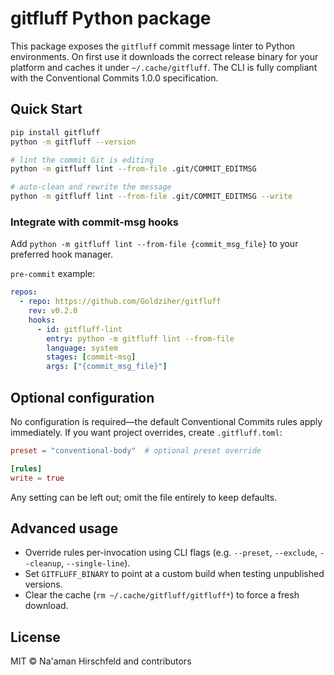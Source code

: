# gitfluff Python package

This package exposes the `gitfluff` commit message linter to Python environments. On first use it downloads the correct release binary for your platform and caches it under `~/.cache/gitfluff`. The CLI is fully compliant with the Conventional Commits 1.0.0 specification.

## Quick Start

```bash
pip install gitfluff
python -m gitfluff --version

# lint the commit Git is editing
python -m gitfluff lint --from-file .git/COMMIT_EDITMSG

# auto-clean and rewrite the message
python -m gitfluff lint --from-file .git/COMMIT_EDITMSG --write
```

### Integrate with commit-msg hooks

Add `python -m gitfluff lint --from-file {commit_msg_file}` to your preferred hook manager.

`pre-commit` example:

```yaml
repos:
  - repo: https://github.com/Goldziher/gitfluff
    rev: v0.2.0
    hooks:
      - id: gitfluff-lint
        entry: python -m gitfluff lint --from-file
        language: system
        stages: [commit-msg]
        args: ["{commit_msg_file}"]
```

## Optional configuration

No configuration is required—the default Conventional Commits rules apply immediately. If you want project overrides, create `.gitfluff.toml`:

```toml
preset = "conventional-body"  # optional preset override

[rules]
write = true
```

Any setting can be left out; omit the file entirely to keep defaults.

## Advanced usage

- Override rules per-invocation using CLI flags (e.g. `--preset`, `--exclude`, `--cleanup`, `--single-line`).
- Set `GITFLUFF_BINARY` to point at a custom build when testing unpublished versions.
- Clear the cache (`rm ~/.cache/gitfluff/gitfluff*`) to force a fresh download.

## License

MIT © Na'aman Hirschfeld and contributors
